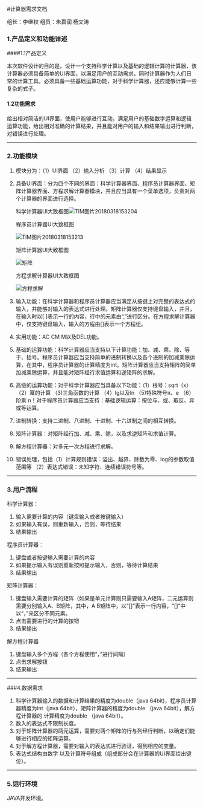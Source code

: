 #计算器需求文档

组长：李继权 组员：朱嘉润 杨文涛

### 1.产品定义和功能详述

####1.1产品定义

本次软件设计的目的是，设计一个支持科学计算以及基础的逻辑计算的计算器，该计算器必须具备简单的UI界面，以满足用户的互动需求，同时计算器作为人们日常的计算工具，必须具备一些基础运算功能，对于科学计算器，还应能够计算一些复杂的式子。

#### 1.2功能需求

给出相对简洁的UI界面，使用户能够进行互动。满足用户的基础数字运算和逻辑运算功能，给出相对准确的计算结果，并且能对用户的输入和结果输出进行判断，对错误进行处理。

---



### 2.功能模块

1. 模块分为：（1）UI界面 （2）输入分析 （3）计算 （4）结果显示

2. 具备UI界面：分为四个不同的界面：科学计算器界面、程序员计算器界面、矩阵计算器界面、方程求解计算器模块，并且应当具有一个菜单选项，负责对两个计算器的界面进行选择。

   科学计算器UI大致框图![TIM图片20180318153204](C:\Users\woshi\Desktop\TIM图片20180318153204.png)

   程序员计算器UI大致框图

   ![TIM图片20180318153213](C:\Users\woshi\Desktop\TIM图片20180318153213.png)

   矩阵计算器UI大致框图

   ![矩阵](C:\Users\woshi\Desktop\矩阵.png)

   方程求解计算器UI大致框图

   ![方程求解](C:\Users\woshi\Desktop\方程求解.png)

3. 输入功能：在科学计算器和程序员计算器应当满足从按键上对完整的表达式的输入，并能够对输入的表达式进行处理。矩阵计算器仅支持键盘输入，并且，在输入时以[ ]表示一行的内容，行中的元素由“,”进行区分。在方程求解计算器中，仅支持键盘输入，输入的方程由[]表示一个方程组。

4. 实用功能：AC CM M以及DEL功能。

5. 基础的运算功能：科学计算器应当支持以下计算功能：加、减、乘、除、等于、括号。程序员计算器应当支持简单的进制转换以及各个进制的加减乘除运算，在其中，程序员计算器的计算精度为int。矩阵计算器应当支持矩阵的简单加减乘除运算，并且能对矩阵经行求值运算和逆矩阵的求解。

6. 高级的运算功能：对于科学计算器应当具备以下功能：（1）根号：sqrt（x） （2）幂的计算 （3)三角函数的计算 （4）lg以及ln （5)特殊符号π、e （6）阶乘 n！对于程序员计算器应当支持：基础逻辑运算：按位与、或、取反、异或等运算。

7. 进制转换：支持二进制、八进制、十进制、十六进制之间的相互转换。

8. 矩阵计算器：对矩阵经行加、减、乘、除，以及求逆矩阵和求值计算。

9. 解方程计算器：对多元一次方程进行求解。

10. 错误处理，包括（1）计算规则错误：溢出、越界、除数为零、log的参数取值范围等 （2）表达式错误：未知字符、连续错误符号等。

---



### 3.用户流程

科学计算器：

1. 输入需要计算的内容（键盘输入或者按键输入）
2. 如果输入有误，则重新输入，否则，等待结果
3. 结果输出

程序员计算器：

1. 键盘或者按键输入需要计算的内容
2. 如果提示输入有误则重新按照提示输入，否则，等待计算结果
3. 结果输出

矩阵计算器：

1. 键盘输入需要计算的矩阵（如果是单元计算则只需要输入A矩阵，二元运算则需要分别输入A、B矩阵，其中，A B矩阵中，以“[]”表示一行内容，“[]”中以“，”来区分不同元素。
2. 点击需要进行的计算的按钮
3. 结果输出

解方程计算器

1. 键盘输入多个方程（各个方程使用“，”进行间隔）
2. 点击求解按钮
3. 结果输出

---



###4.数据需求

1. 科学计算器输入的数据和计算结果的精度为double（java 64bit)，程序员计算器精度为int（java 64bit），矩阵计算器的精度为double （java 64bit），解方程计算器的 计算精度为double （java 64bit）。
2. 数入的表达式不限制长度。
3. 对于矩阵计算器的两元运算，需要对两个矩阵的行与列经行判断，以确定们能够进行相应的矩阵运算。
4. 对于解方程计算器，需要对输入的表达式进行验证，得到相应的变量。
5. 表达式结构由数字 以及计算符号组成（组成部分会在计算器的UI界面给出键位）。

---

### 5.运行环境

JAVA开发环境。





